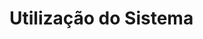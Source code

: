 # Utilização do Sistema

<!--Aqui colocar um exemplo dele sendo utilizado : Por exemplo um video  -->
